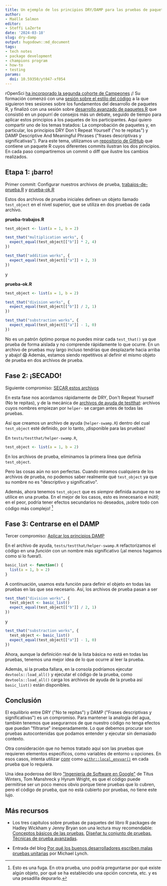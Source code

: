 ```yaml
---
title: Un ejemplo de los principios DRY/DAMP para las pruebas de paquetes
author:
- Maëlle Salmon
editor:
- Steffi LaZerte
date: '2024-03-18'
slug: dry-damp
output: hugodown::md_document
tags:
- tech notes
- package development
- champions program
- how-to
- testing
params:
  doi: 10.59350/yt047-xf054
---
```


rOpenSci [ha incorporado la segunda cohorte de Campeones](/blog/2024/02/15/champions-program-champions-2024/) ¡!
Su formación comenzó con una [sesión sobre el estilo del código](/blog/2024/02/22/beautiful-code/) a la que siguieron tres sesiones sobre los fundamentos del desarrollo de paquetes R, y finalizó con una sesión sobre [desarrollo avanzado de paquetes R](https://rpkgdev-rocket-2024.netlify.app/) que consistió en un popurrí de consejos más un debate, seguido de tiempo para aplicar estos principios a los paquetes de los participantes.
Aquí quiero compartir uno de los temas tratados: La comprobación de paquetes y, en particular, los principios DRY Don´t Repeat Yourself ("no te repitas") y DAMP Descriptive And Meaningful Phrases ("frases descriptivas y significativas").
Para este tema, utilizamos un [repositorio de GitHub](https://github.com/maelle/swamp) que contiene un paquete R cuyos diferentes commits ilustran los dos principios. En cada paso compartiremos un commit o diff que ilustre los cambios realizados.

## Etapa 1: ¡barro!

Primer commit: Configurar nuestros archivos de prueba, [trabajos-de-prueba.R](https://github.com/maelle/swamp/blob/c67cc053cafb2cc5f5125cbc745b2f392a84e3df/tests/testthat/test-works.R) y [prueba-ok.R](https://github.com/maelle/swamp/blob/c67cc053cafb2cc5f5125cbc745b2f392a84e3df/tests/testthat/test-ok.R)

Estos dos archivos de prueba iniciales definen un objeto llamado `test_object` en el nivel superior, que se utiliza en dos pruebas de cada archivo.

**prueba-trabajos.R**

```r
test_object <- list(a = 1, b = 2)

test_that("multiplication works", {
  expect_equal(test_object[["b"]] * 2, 4)
})

test_that("addition works", {
  expect_equal(test_object[["a"]] + 2, 3)
})
```

y

**prueba-ok.R**

```r
test_object <- list(a = 1, b = 2)

test_that("division works", {
  expect_equal(test_object[["b"]] / 2, 1)
})

test_that("substraction works", {
  expect_equal(test_object[["a"]] - 1, 0)
})
```

No es un patrón óptimo porque no puedes mirar cada `test_that()` ya que prueba de forma aislada y no comprende rápidamente lo que ocurre.
En un archivo de pruebas muy largo incluso tendrías que desplazarte hacia arriba y abajo! :scream:
Además, estamos siendo repetitivos al definir el mismo objeto de prueba en dos archivos de prueba.

## Fase 2: ¡SECADO!

Siguiente compromiso: [SECAR estos archivos](https://github.com/maelle/swamp/commit/381f244f56f1837207f2150a7e76c70bd59c0422)

En esta fase nos acordamos rápidamente de DRY, Don't Repeat Yourself (No te repitas), y de la mecánica de [archivos de ayuda de testthat](https://blog.r-hub.io/2020/11/18/testthat-utility-belt/):
archivos cuyos nombres empiezan por `helper-` se cargan antes de todas las pruebas.

Así que creamos un archivo de ayuda (`helper-swamp.R`) dentro del cual `test_object` esté definido, por lo tanto, ¡disponible para las pruebas!

En `tests/testthat/helper-swamp.R`,

```r
test_object <- list(a = 1, b = 2)
```

En los archivos de prueba, eliminamos la primera línea que definía `test_object`.

Pero las cosas aún no son perfectas.
Cuando miramos cualquiera de los archivos de prueba, no podemos saber realmente qué `test_object` ya que su nombre no es "descriptivo y significativo".

Además, ahora tenemos `test_object` que es *siempre* definida aunque no se utilice en una prueba.
 En el mejor de los casos, esto es innecesario e inútil; en el peor, podría tener efectos secundarios no deseados, ¡sobre todo con código más complejo! [^leak]

[^leak]: Esto es una fuga. En otra prueba, uno podría preguntarse por qué existe algún objeto, por qué se ha establecido una opción concreta, etc. y es una pesadilla depurarlo.

## Fase 3: Centrarse en el DAMP

Tercer compromiso: [Aplicar los principios DAMP](https://github.com/maelle/swamp/commit/9cc08937e1cabf112955004212e1d0bccf2ccda4)

En el archivo de ayuda, `tests/testthat/helper-swamp.R` refactorizamos el código en una *función* con un nombre más significativo (¡al menos hagamos como si lo fuera!).

```r
basic_list <- function() {
  list(a = 1, b = 2)
}
```

A continuación, usamos esta función para definir el objeto en todas las pruebas en las que sea necesario.
Así, los archivos de prueba pasan a ser

```r
test_that("division works", {
  test_object <- basic_list()
  expect_equal(test_object[["b"]] / 2, 1)
})
```

y

```r
test_that("substraction works", {
  test_object <- basic_list()
  expect_equal(test_object[["a"]] - 1, 0)
})
```

Ahora, aunque la definición real de la lista básica no está en todas las pruebas, tenemos una mejor idea de lo que ocurre al leer la prueba.

Además, si la prueba fallara, en la consola podríamos ejecutar `devtools::load_all()` y ejecutar el código de la prueba, como `devtools::load_all()` carga los archivos de ayuda de la prueba así `basic_list()` están disponibles.

## Conclusión

El equilibrio entre DRY ("No te repitas") y DAMP ("Frases descriptivas y significativas") es un compromiso.
Para mantener la analogía del agua, también tenemos que asegurarnos de que nuestro código no tenga efectos que puedan "filtrarse" inesperadamente.
Lo que debemos procurar son pruebas autocontenidas que podamos entender y ejecutar sin demasiado contexto.

Otra consideración que no hemos tratado aquí son las pruebas que requieren elementos específicos, como variables de entorno u opciones. En esos casos, intenta utilizar [conr](https://withr.r-lib.org/) como [`withr::local_envvar()`](https://withr.r-lib.org/reference/with_envvar.html) en cada prueba que lo requiera.

Una idea poderosa del libro ["Ingeniería de Software en Google"](https://www.oreilly.com/library/view/software-engineering-at/9781492082781/) de Titus Winters, Tom Manshreck y Hyrum Wright, es que el código puede permitirse ser un poco menos obvio porque tiene pruebas que lo cubren, pero el código de prueba, que no está cubierto por pruebas, no tiene este lujo.

## Más recursos

- Los tres capítulos sobre pruebas de paquetes del libro R packages de Hadley Wickham y Jenny Bryan son una lectura muy recomendable: [Conceptos básicos de las pruebas](https://r-pkgs.org/testing-basics.html), [Diseñar tu conjunto de pruebas](https://r-pkgs.org/testing-design.html), [Técnicas de prueba avanzadas](https://r-pkgs.org/testing-advanced.html).

- Entrada del blog [Por qué los buenos desarrolladores escriben malas pruebas unitarias](https://mtlynch.io/good-developers-bad-tests/) por Michael Lynch.


